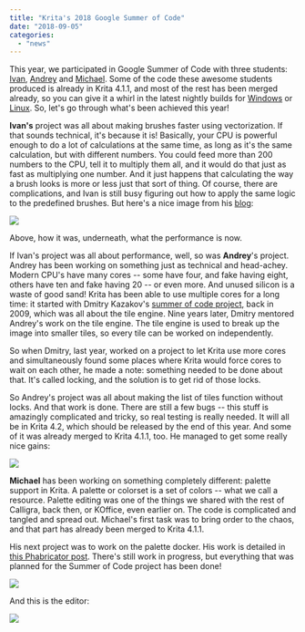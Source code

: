 ```yaml
---
title: "Krita's 2018 Google Summer of Code"
date: "2018-09-05"
categories: 
  - "news"
---
```


This year, we participated in Google Summer of Code with three students: [Ivan](https://colorathis.wordpress.com/), [Andrey](https://lieroz.github.io/) and [Michael](https://simeir.github.io/). Some of the code these awesome students produced is already in Krita 4.1.1, and most of the rest has been merged already, so you can give it a whirl in the latest nightly builds for [Windows](https://binary-factory.kde.org/job/Krita_Nightly_Windows_Build/) or [Linux](https://binary-factory.kde.org/job/Krita_Nightly_Appimage_Build/). So, let's go through what's been achieved this year!

**Ivan's** project was all about making brushes faster using vectorization. If that sounds technical, it's because it is! Basically, your CPU is powerful enough to do a lot of calculations at the same time, as long as it's the same calculation, but with different numbers. You could feed more than 200 numbers to the CPU, tell it to multiply them all, and it would do that just as fast as multiplying one number. And it just happens that calculating the way a brush looks is more or less just that sort of thing. Of course, there are complications, and Ivan is still busy figuring out how to apply the same logic to the predefined brushes. But here's a nice image from his [blog](https://colorathis.wordpress.com/):

[![](../images/avx_cgauss_60.gif)](https://krita.org/wp-content/uploads/2018/09/avx_cgauss_60.gif)

Above, how it was, underneath, what the performance is now.

If Ivan's project was all about performance, well, so was **Andrey**'s project. Andrey has been working on something just as technical and head-achey. Modern CPU's have many cores -- some have four, and fake having eight, others have ten and fake having 20 -- or even more. And unused silicon is a waste of good sand! Krita has been able to use multiple cores for a long time: it started with Dmitry Kazakov's [summer of code project,](http://dimula73.blogspot.com/2009/08/gsoc-krita-tile-engine-wrap-up.html) back in 2009, which was all about the tile engine. Nine years later, Dmitry mentored Andrey's work on the tile engine. The tile engine is used to break up the image into smaller tiles, so every tile can be worked on independently.

So when Dmitry, last year, worked on a project to let Krita use more cores and simultaneously found some places where Krita would force cores to wait on each other, he made a note: something needed to be done about that. It's called locking, and the solution is to get rid of those locks.

So Andrey's project was all about making the list of tiles function without locks. And that work is done. There are still a few bugs -- this stuff is amazingly complicated and tricky, so real testing is really needed. It will all be in Krita 4.2, which should be released by the end of this year. And some of it was already merged to Krita 4.1.1, too. He managed to get some really nice gains:

[![](../images/lockless-1024x506.png)](https://krita.org/wp-content/uploads/2018/09/lockless.png)

**Michael** has been working on something completely different: palette support in Krita. A palette or colorset is a set of colors -- what we call a resource. Palette editing was one of the things we shared with the rest of Calligra, back then, or KOffice, even earlier on. The code is complicated and tangled and spread out. Michael's first task was to bring order to the chaos, and that part has already been merged to Krita 4.1.1.

His next project was to work on the palette docker. His work is detailed in [this Phabricator post](https://phabricator.kde.org/D14815). There's still work in progress, but everything that was planned for the Summer of Code project has been done!

[![](../images/listanddocker-1024x512.jpg)](https://krita.org/wp-content/uploads/2018/09/listanddocker.jpg)

And this is the editor:

[![](../images/DlgPaletteEditor-1024x517.png)](https://krita.org/wp-content/uploads/2018/09/DlgPaletteEditor.png)
